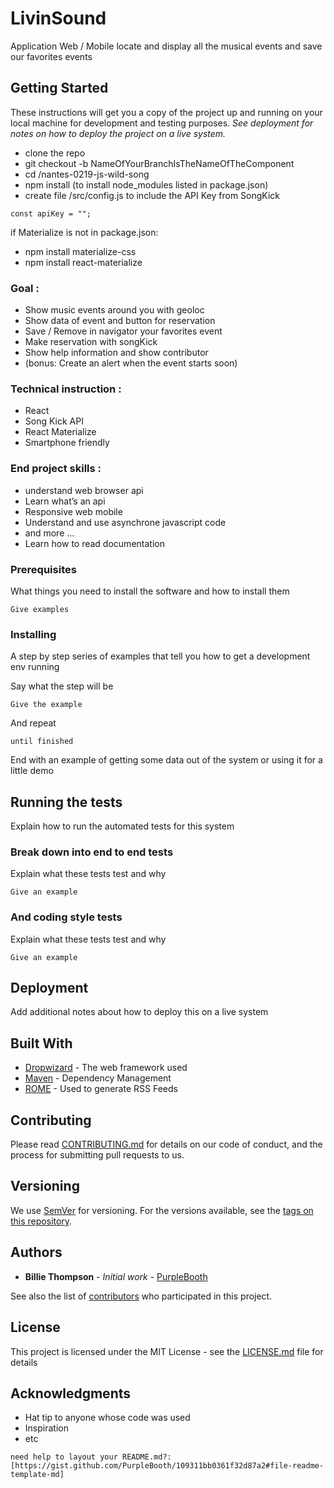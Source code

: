 



# LivinSound

Application Web / Mobile locate and display all the musical events and save our favorites events

## Getting Started

These instructions will get you a copy of the project up and running on your local machine for development and testing purposes. 
*See deployment for notes on how to deploy the project on a live system.*
- clone the repo </br>
- git checkout -b NameOfYourBranchIsTheNameOfTheComponent 
- cd /nantes-0219-js-wild-song 
- npm install (to install node_modules listed in package.json) 
- create file /src/config.js to include the API Key from SongKick
```
const apiKey = ""; 
```

if Materialize is not in package.json:
- npm install materialize-css
- npm install react-materialize


### Goal : 
- Show music events around you with geoloc
- Show data of event and button for reservation
- Save / Remove in navigator your favorites event
- Make reservation with songKick
- Show help information and show contributor
- (bonus: Create an alert when the event starts soon)


### Technical instruction :
- React
- Song Kick API
- React Materialize
- Smartphone friendly


### End project skills :
- understand web browser api
- Learn what’s an api
- Responsive web mobile
- Understand and use asynchrone javascript code
- and more …
- Learn how to read documentation




### Prerequisites

What things you need to install the software and how to install them

```
Give examples
```

### Installing

A step by step series of examples that tell you how to get a development env running

Say what the step will be

```
Give the example
```

And repeat

```
until finished
```

End with an example of getting some data out of the system or using it for a little demo

## Running the tests

Explain how to run the automated tests for this system

### Break down into end to end tests

Explain what these tests test and why

```
Give an example
```

### And coding style tests

Explain what these tests test and why

```
Give an example
```

## Deployment

Add additional notes about how to deploy this on a live system

## Built With

* [Dropwizard](http://www.dropwizard.io/1.0.2/docs/) - The web framework used
* [Maven](https://maven.apache.org/) - Dependency Management
* [ROME](https://rometools.github.io/rome/) - Used to generate RSS Feeds

## Contributing

Please read [CONTRIBUTING.md](https://gist.github.com/PurpleBooth/b24679402957c63ec426) for details on our code of conduct, and the process for submitting pull requests to us.

## Versioning

We use [SemVer](http://semver.org/) for versioning. For the versions available, see the [tags on this repository](https://github.com/your/project/tags). 

## Authors

* **Billie Thompson** - *Initial work* - [PurpleBooth](https://github.com/PurpleBooth)

See also the list of [contributors](https://github.com/your/project/contributors) who participated in this project.

## License

This project is licensed under the MIT License - see the [LICENSE.md](LICENSE.md) file for details

## Acknowledgments

* Hat tip to anyone whose code was used
* Inspiration
* etc


```
need help to layout your README.md?: [https://gist.github.com/PurpleBooth/109311bb0361f32d87a2#file-readme-template-md]
```
